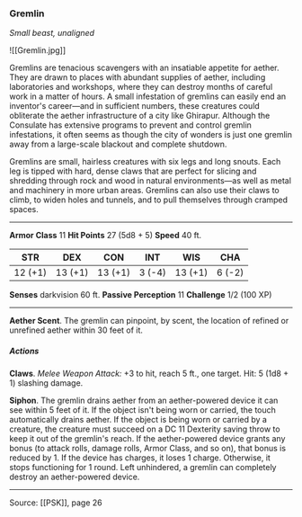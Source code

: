 ### Gremlin
_Small beast, unaligned_

![[Gremlin.jpg]]

Gremlins are tenacious scavengers with an insatiable appetite for aether. They are drawn to places with abundant supplies of aether, including laboratories and workshops, where they can destroy months of careful work in a matter of hours. A small infestation of gremlins can easily end an inventor's career—and in sufficient numbers, these creatures could obliterate the aether infrastructure of a city like Ghirapur. Although the Consulate has extensive programs to prevent and control gremlin infestations, it often seems as though the city of wonders is just one gremlin away from a large-scale blackout and complete shutdown.

Gremlins are small, hairless creatures with six legs and long snouts. Each leg is tipped with hard, dense claws that are perfect for slicing and shredding through rock and wood in natural environments—as well as metal and machinery in more urban areas. Gremlins can also use their claws to climb, to widen holes and tunnels, and to pull themselves through cramped spaces.



---

**Armor Class** 11
**Hit Points** 27 (5d8 + 5)
**Speed** 40 ft.

| STR     | DEX     | CON     | INT     | WIS     | CHA     |
|---------|---------|---------|---------|---------|---------|
| 12 (+1) | 13 (+1) | 13 (+1) | 3 (-4) | 13 (+1) | 6 (-2) |

**Senses** darkvision 60 ft.
**Passive Perception** 11
**Challenge** 1/2 (100 XP)

---

**Aether Scent**. The gremlin can pinpoint, by scent, the location of refined or unrefined aether within 30 feet of it.

##### Actions
**Claws**. _Melee Weapon Attack:_ +3 to hit, reach 5 ft., one target. Hit: 5 (1d8 + 1) slashing damage.

**Siphon**. The gremlin drains aether from an aether-powered device it can see within 5 feet of it. If the object isn't being worn or carried, the touch automatically drains aether. If the object is being worn or carried by a creature, the creature must succeed on a DC 11 Dexterity saving throw to keep it out of the gremlin's reach. If the aether-powered device grants any bonus (to attack rolls, damage rolls, Armor Class, and so on), that bonus is reduced by 1. If the device has charges, it loses 1 charge. Otherwise, it stops functioning for 1 round. Left unhindered, a gremlin can completely destroy an aether-powered device.


---

Source: [[PSK]], page 26